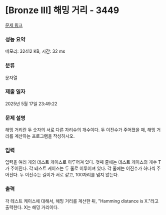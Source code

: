 # [Bronze III] 해밍 거리 - 3449 

[문제 링크](https://www.acmicpc.net/problem/3449) 

### 성능 요약

메모리: 32412 KB, 시간: 32 ms

### 분류

문자열

### 제출 일자

2025년 5월 17일 23:49:22

### 문제 설명

<p>
	해밍 거리란 두 숫자의 서로 다른 자리수의 개수이다. 두 이진수가 주어졌을 때, 해밍 거리를 계산하는 프로그램을 작성하시오.</p>

### 입력 

 <p>
	입력을 여러 개의 테스트 케이스로 이루어져 있다. 첫째 줄에는 테스트 케이스의 개수 T가 주어진다. 각 테스트 케이스는 두 줄로 이루어져 있다. 각 줄에는 이진수가 하나씩 주어진다. 두 이진수는 길이가 서로 같고, 100자리를 넘지 않는다.</p>

### 출력 

 <p>
	각 테스트 케이스에 대해서, 해밍 거리를 계산한 뒤, "Hamming distance is X."라고 출력한다. X는 해밍 거리이다.</p>

